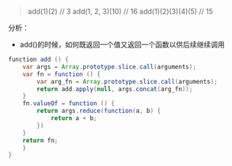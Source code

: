 >add(1)(2) // 3
add(1, 2, 3)(10) // 16
add(1)(2)(3)(4)(5) // 15

分析：
- add()的时候，如何既返回一个值又返回一个函数以供后续继续调用

```java
function add () {
    var args = Array.prototype.slice.call(arguments);
    var fn = function () {
        var arg_fn = Array.prototype.slice.call(arguments);
        return add.apply(null, args.concat(arg_fn));
    }
    fn.valueOf = function () {
        return args.reduce(function(a, b) {
            return a + b;
        })
    }
    return fn;
	}
}
```